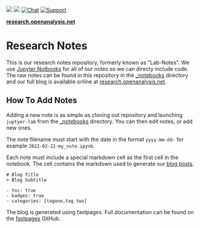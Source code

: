 ![](https://github.com/OALabs/research/workflows/CI/badge.svg) 
![](https://github.com/OALabs/research/workflows/GH-Pages%20Status/badge.svg) 
[![Chat](https://img.shields.io/badge/Chat-Discord-blueviolet)](https://discord.gg/UWdMC3W2qn) 
[![Support](https://img.shields.io/badge/Support-Patreon-FF424D)](https://www.patreon.com/oalabs)


[**research.openanalysis.net**](https://research.openanalysis.net)

# Research Notes

This is our research notes repository, formerly known as "Lab-Notes". We use [Jupyter Notbooks](https://jupyter.org/) for all of our notes so we can directy include code. The raw notes can be found in this repository in the [_notebooks](https://github.com/OALabs/research/tree/master/_notebooks) directory and our full blog is available online at [research.openanalysis.net](https://research.openanalysis.net).


## How To Add Notes

Adding a new note is as simple as cloning out repository and launching `juptyer-lab` from the [_notebooks](https://github.com/OALabs/research/tree/master/_notebooks) directory. You can then edit notes, or add new ones. 

The note filename must start with the date in the format `yyyy-mm-dd-` for example `2022-02-22-my_note.ipynb`.

Each note must include a special markdown cell as the first cell in the notebook. The cell contains the markdown used to generate our [blog posts](https://github.com/OALabs/research/tree/master/_posts).
```
# Blog Title
> Blog Subtitle

- toc: true 
- badges: true
- categories: [tagone,tag two]
```
The blog is generated using fastpages. Full documentation can be found on the [fastpages](https://github.com/fastai/fastpages) GitHub.


